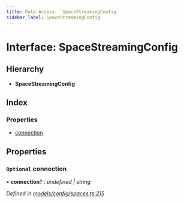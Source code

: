 ```yaml
---
title: Data Access: `SpaceStreamingConfig`
sidebar_label: SpaceStreamingConfig
---
```


# Interface: SpaceStreamingConfig

## Hierarchy

* **SpaceStreamingConfig**

## Index

### Properties

* [connection](spacestreamingconfig.md#optional-connection)

## Properties

### `Optional` connection

• **connection**? : *undefined | string*

*Defined in [models/config/spaces.ts:215](https://github.com/terascope/teraslice/blob/d2d877b60/packages/data-access/src/models/config/spaces.ts#L215)*
